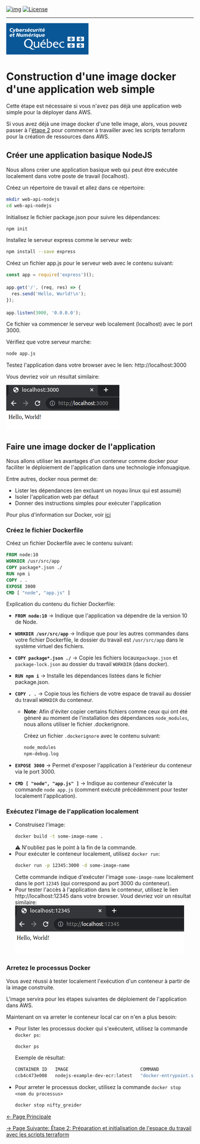<!-- ENTETE -->
[![img](https://img.shields.io/badge/Lifecycle-Experimental-339999)](https://www.quebec.ca/gouv/politiques-orientations/vitrine-numeriqc/accompagnement-des-organismes-publics/demarche-conception-services-numeriques)
[![License](https://img.shields.io/badge/Licence-LiLiQ--R-blue)](LICENSE_FR)

---

<div>
    <img src="https://github.com/CQEN-QDCE/.github/blob/main/images/mcn.png">
</div>
<!-- FIN ENTETE -->

# Construction d'une image docker d'une application web simple

Cette étape est nécessaire si vous n'avez pas déjà une application web simple pour la déployer dans AWS.

Si vous avez déjà une image docker d'une telle image, alors, vous pouvez passer à l'[étape 2](E2-preps-and-init-workspace-tf.md) pour commencer à travailler avec les scripts terraform pour la création de ressources dans AWS.

## Créer une application basique NodeJS

Nous allons créer une application basique web qui peut être exécutée localement dans votre poste de travail (localhost).

Créez un répertoire de travail et allez dans ce répertoire:
```bash
mkdir web-api-nodejs
cd web-api-nodejs
```

Initialisez le fichier package.json pour suivre les dépendances:
```bash
npm init
```
Installez le serveur express comme le serveur web:
```bash
npm install --save express
```

Créez un fichier app.js pour le serveur web avec le contenu suivant:
```js
const app = require('express')();

app.get('/', (req, res) => {
  res.send('Hello, World!\n');
});

app.listen(3000, '0.0.0.0');
```
Ce fichier va commencer le serveur web localement (localhost) avec le port 3000.

Vérifiez que votre serveur marche:
```bash
node app.js
```
Testez l'application dans votre browser avec le lien: http://localhost:3000

Vous devriez voir un résultat similaire:

![localhost-app](images/localhost-hello-world-nodejs.png)

## Faire une image docker de l'application

Nous allons utiliser les avantages d'un conteneur comme docker pour faciliter le déploiement de l'application dans une technologie infonuagique.

Entre autres, docker nous permet de:
- Lister les dépendances (en excluant un noyau linux qui est assumé)
- Isoler l'application web par défaut
- Donner des instructions simples pour exécuter l'application

Pour plus d'information sur Docker, voir [ici](../../../CEAI/README.md#conteneurs)

### Créez le fichier Dockerfile
Créez un fichier Dockerfile avec le contenu suivant:
```dockerfile
FROM node:10
WORKDIR /usr/src/app
COPY package*.json ./
RUN npm i
COPY . .
EXPOSE 3000
CMD [ "node", "app.js" ]
```

Explication du contenu du fichier Dockerfile:
- **`FROM node:10`** -> Indique que l'application va dépendre de la version 10 de Node.
- **`WORKDIR /usr/src/app`** -> Indique que pour les autres commandes dans votre fichier Dockerfile, le dossier du travail est `/usr/src/app` dans le système virtuel des fichiers.
- **`COPY package*.json ./`** -> Copie les fichiers locaux`package.json` et `package-lock.json` au dossier du travail `WORKDIR` (dans docker).
- **`RUN npm i`** -> Installe les dépendances listées dans le fichier package.json.
- **`COPY . .`** -> Copie tous les fichiers de votre espace de travail au dossier du travail `WORKDIR` du conteneur.

    * **Note**: Afin d'éviter copier certains fichiers comme ceux qui ont été géneré au moment de l'installation des dépendances `node_modules`, nous allons utiliser le fichier .dockerignore. 
  
        Créez un fichier `.dockerignore` avec le contenu suivant:

        ```dockerfile
        node_modules
        npm-debug.log                    
        ```

- **`EXPOSE 3000`** -> Permet d'exposer l'application à l'extérieur du conteneur via le port 3000.
- **`CMD [ "node", "app.js" ]`** -> Indique au conteneur d'exécuter la commande `node app.js` (comment exécuté précédémment pour tester localement l'application).

### Exécutez l'image de l'application localement
- Construisez l'image:
  ```bash
  docker build -t some-image-name .
  ```
  :warning: N'oubliez pas le point à la fin de la commande.
- Pour exécuter le conteneur localement, utilisez `docker run`:
  ```bash
  docker run -p 12345:3000 -d some-image-name
  ```
  Cette commande indique d'exécuter l'image `some-image-name` localement dans le port `12345` (qui correspond au port 3000 du conteneur).
- Pour tester l'accès à l'application dans le conteneur, utilisez le lien http://localhost:12345 dans votre browser.
  Voud devriez voir un résultat similaire:
  ![localhost-docker-app](images/localhost-docker-image-hello-world-nodejs.png)

### Arretez le processus Docker
Vous avez réussi à tester localement l'exécution d'un conteneur à partir de la image construite.

L'image servira pour les étapes suivantes de déploiement de l'application dans AWS.

Maintenant on va arreter le conteneur local car on n'en a plus besoin:
- Pour lister les processus docker qui s'exécutent, utilisez la commande `docker ps`:
  ```bash
  docker ps
  ```
  Exemple de résultat:
  ```bash
  CONTAINER ID   IMAGE                           COMMAND                  CREATED          STATUS          PORTS                                         NAMES
  ccb4c473e008   nodejs-example-dev-ecr:latest   "docker-entrypoint.s…"   44 minutes ago   Up 44 minutes   0.0.0.0:12345->3000/tcp, :::12345->3000/tcp   nifty_greider
  ```
- Pour arreter le processus docker, utilisez la commande `docker stop <nom du processus>`
  ```bash
  docker stop nifty_greider
  ```

[<- Page Principale](README.md)

[-> Page Suivante: Étape 2: Préparation et initialisation de l'espace du travail avec les scripts terraform](E2-preps-and-init-workspace-tf.md)
